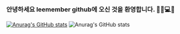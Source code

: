### 안녕하세요 <b>leemember github</b>에 오신 것을 환영합니다. 👩🏻💻🖤
[![Anurag's GitHub stats](https://github-readme-stats.vercel.app/api?username=leemember)](https://github.com/leemember/github-readme-stats)
![Anurag's GitHub stats](https://github-readme-stats.vercel.app/api?username=leemember&show_icons=true)
